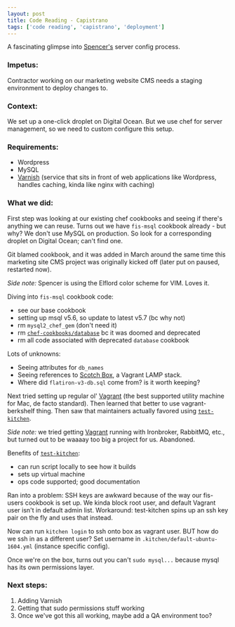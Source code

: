 ```yaml
---
layout: post
title: Code Reading - Capistrano
tags: ['code reading', 'capistrano', 'deployment']
---
```


A fascinating glimpse into [Spencer's](https://github.com/spencer1248) server config process.

### Impetus:

Contractor working on our marketing website CMS needs a staging environment to deploy changes to.

### Context:

We set up a one-click droplet on Digital Ocean. But we use chef for server management, so we need to custom configure this setup.

### Requirements:

- Wordpress
- MySQL
- [Varnish](https://varnish-cache.org/) (service that sits in front of web applications like Wordpress, handles caching, kinda like nginx with caching)

### What we did:

First step was looking at our existing chef cookbooks and seeing if there's anything we can reuse. Turns out we have `fis-msql` cookbook already - but why? We don't use MySQL on production. So look for a corresponding droplet on Digital Ocean; can't find one.

Git blamed cookbook, and it was added in March around the same time this marketing site CMS project was originally kicked off (later put on paused, restarted now).

_Side note:_ Spencer is using the Elflord color scheme for VIM. Loves it.

Diving into `fis-msql` cookbook code:  
  - see our base cookbook
  - setting up msql v5.6, so update to latest v5.7 (bc why not)
  - rm `mysql2_chef_gem` (don't need it)
  - rm [`chef-cookbooks/database`](https://github.com/chef-cookbooks/database) bc it was doomed and deprecated
  - rm all code associated with deprecated `database` cookbook

Lots of unknowns:  
  - Seeing attributes for `db_names`
  - Seeing references to [Scotch Box](https://box.scotch.io/), a Vagrant LAMP stack.
  - Where did `flatiron-v3-db.sql` come from? is it worth keeping?

Next tried setting up regular ol' [Vagrant](https://www.vagrantup.com/) (the best supported utility machine for Mac, de facto standard). Then learned that better to use vagrant-berkshelf thing. Then saw that maintainers actually favored using [`test-kitchen`](https://docs.chef.io/kitchen.html).

_Side note:_ we tried getting [Vagrant](https://www.vagrantup.com/) running with Ironbroker, RabbitMQ, etc., but turned out to be waaaay too big a project for us. Abandoned.

Benefits of [`test-kitchen`](https://docs.chef.io/kitchen.html):  
  - can run script locally to see how it builds
  - sets up virtual machine
  - ops code supported; good documentation

Ran into a problem: SSH keys are awkward because of the way our fis-users cookbook is set up. We kinda block root user, and default Vagrant user isn't in default admin list. Workaround: test-kitchen spins up an ssh key pair on the fly and uses that instead.

Now can run `kitchen login` to ssh onto box as vagrant user. BUT how do we ssh in as a different user? Set username in `.kitchen/default-ubuntu-1604.yml` (instance specific config).

Once we're on the box, turns out you can't `sudo mysql...` because mysql has its own permissions layer.

### Next steps:

1. Adding Varnish
2. Getting that sudo permissions stuff working
3. Once we've got this all working, maybe add a QA environment too?
